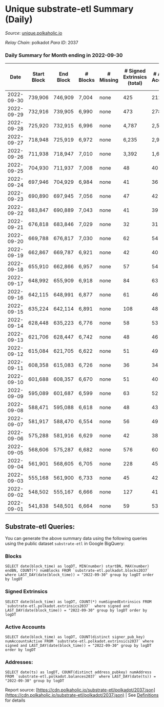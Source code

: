 # Unique substrate-etl Summary (Daily)

_Source_: [unique.polkaholic.io](https://unique.polkaholic.io)

*Relay Chain*: polkadot
*Para ID*: 2037



### Daily Summary for Month ending in 2022-09-30


| Date | Start Block | End Block | # Blocks | # Missing | # Signed Extrinsics (total) | # Active Accounts | # Addresses with Balances | # Events | # Transfers | # XCM Transfers In | # XCM Transfers Out |
| ---- | ----------- | --------- | -------- | --------- | --------------------------- | ----------------- | ------------------------- | -------- | ----------- | ------------------ | ------------------- |
| 2022-09-30 | 739,906 | 746,909 | 7,004 | none  | 425 | 211 | 14,973 | 17,252 | 285  |   |   |
| 2022-09-29 | 732,916 | 739,905 | 6,990 | none  | 473 | 278 |  | 17,499 | 312  |   |   |
| 2022-09-28 | 725,920 | 732,915 | 6,996 | none  | 4,787 | 2,500 |  | 40,845 | 3,534  |   |   |
| 2022-09-27 | 718,948 | 725,919 | 6,972 | none  | 6,235 | 2,907 |  | 48,831 | 4,619  |   |   |
| 2022-09-26 | 711,938 | 718,947 | 7,010 | none  | 3,392 | 1,673 |  | 33,695 | 2,227  |   |   |
| 2022-09-25 | 704,930 | 711,937 | 7,008 | none  | 48 | 40 |  | 15,241 | 7  |   |   |
| 2022-09-24 | 697,946 | 704,929 | 6,984 | none  | 41 | 36 |  | 15,161 | 2  |   |   |
| 2022-09-23 | 690,890 | 697,945 | 7,056 | none  | 47 | 42 |  | 15,342 | 1  |   |   |
| 2022-09-22 | 683,847 | 690,889 | 7,043 | none  | 41 | 39 |  | 15,322 | 9  |   |   |
| 2022-09-21 | 676,818 | 683,846 | 7,029 | none  | 32 | 31 |  | 15,205 | 2  |   |   |
| 2022-09-20 | 669,788 | 676,817 | 7,030 | none  | 62 | 54 |  | 15,410 | 16  |   |   |
| 2022-09-19 | 662,867 | 669,787 | 6,921 | none  | 42 | 40 | 11,565 | 15,091 | 5  |   |   |
| 2022-09-18 | 655,910 | 662,866 | 6,957 | none  | 57 | 54 | 11,551 | 15,177 | 2  |   |   |
| 2022-09-17 | 648,992 | 655,909 | 6,918 | none  | 84 | 63 | 11,551 | 15,238 | 19  |   |   |
| 2022-09-16 | 642,115 | 648,991 | 6,877 | none  | 61 | 46 | 11,549 | 15,069 | 17  |   |   |
| 2022-09-15 | 635,224 | 642,114 | 6,891 | none  | 108 | 48 | 11,544 | 15,346 | 60  |   |   |
| 2022-09-14 | 628,448 | 635,223 | 6,776 | none  | 58 | 53 | 11,536 | 14,864 | 10  |   |   |
| 2022-09-13 | 621,706 | 628,447 | 6,742 | none  | 48 | 46 | 11,533 | 14,798 | 3  |   |   |
| 2022-09-12 | 615,084 | 621,705 | 6,622 | none  | 51 | 49 |  | 14,437 |   |   |   |
| 2022-09-11 | 608,358 | 615,083 | 6,726 | none  | 36 | 34 |  | 14,583 | 1  |   |   |
| 2022-09-10 | 601,688 | 608,357 | 6,670 | none  | 51 | 40 |  | 14,542 | 5  |   |   |
| 2022-09-09 | 595,089 | 601,687 | 6,599 | none  | 63 | 52 | 11,510 | 14,457 | 10  |   |   |
| 2022-09-08 | 588,471 | 595,088 | 6,618 | none  | 48 | 43 | 11,507 | 14,432 | 8  |   |   |
| 2022-09-07 | 581,917 | 588,470 | 6,554 | none  | 56 | 49 | 11,506 | 14,355 | 11  |   |   |
| 2022-09-06 | 575,288 | 581,916 | 6,629 | none  | 42 | 38 |  | 14,451 | 1  |   |   |
| 2022-09-05 | 568,606 | 575,287 | 6,682 | none  | 576 | 60 |  | 17,341 | 83  |   |   |
| 2022-09-04 | 561,901 | 568,605 | 6,705 | none  | 228 | 45 |  | 87,352 | 4  |   |   |
| 2022-09-03 | 555,168 | 561,900 | 6,733 | none  | 45 | 42 |  | 14,646 | 2  |   |   |
| 2022-09-02 | 548,502 | 555,167 | 6,666 | none  | 127 | 41 |  | 15,032 | 93  |   |   |
| 2022-09-01 | 541,838 | 548,501 | 6,664 | none  | 59 | 53 |  | 14,568 | 3  |   |   |

## Substrate-etl Queries:
You can generate the above summary data using the following queries using the public dataset `substrate-etl` in Google BigQuery:


### Blocks
```
SELECT date(block_time) as logDT, MIN(number) startBN, MAX(number) endBN, COUNT(*) numBlocks FROM `substrate-etl.polkadot.blocks2037`  where LAST_DAY(date(block_time)) = "2022-09-30" group by logDT order by logDT
```


### Signed Extrinsics
```
SELECT date(block_time) as logDT, COUNT(*) numSignedExtrinsics FROM `substrate-etl.polkadot.extrinsics2037`  where signed and LAST_DAY(date(block_time)) = "2022-09-30" group by logDT order by logDT
```


### Active Accounts
```
SELECT date(block_time) as logDT, COUNT(distinct signer_pub_key) numAccountsActive FROM `substrate-etl.polkadot.extrinsics2037` where signed and LAST_DAY(date(block_time)) = "2022-09-30" group by logDT order by logDT
```


### Addresses:
```
SELECT date(ts) as logDT, COUNT(distinct address_pubkey) numAddress FROM `substrate-etl.polkadot.balances2037` where LAST_DAY(date(ts)) = "2022-09-30" group by logDT
```



Report source: [https://cdn.polkaholic.io/substrate-etl/polkadot/2037.json](https://cdn.polkaholic.io/substrate-etl/polkadot/2037.json) | See [Definitions](/DEFINITIONS.md) for details
